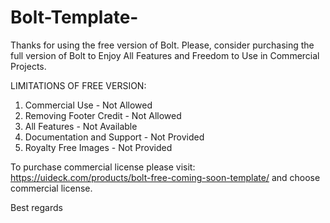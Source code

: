 # Bolt-Template-
Thanks for using the free version of Bolt. Please, consider purchasing the full version of Bolt to Enjoy All Features and Freedom to Use in Commercial Projects.

LIMITATIONS OF FREE VERSION:

1. Commercial Use - Not Allowed
2. Removing Footer Credit - Not Allowed
4. All Features - Not Available
6. Documentation and Support - Not Provided
7. Royalty Free Images - Not Provided

To purchase commercial license please visit: https://uideck.com/products/bolt-free-coming-soon-template/ and choose commercial license.

Best regards
